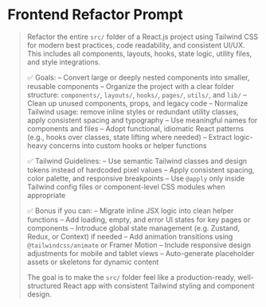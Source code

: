 # Frontend Refactor Prompt

> Refactor the entire `src/` folder of a React.js project using Tailwind CSS for modern best practices, code readability, and consistent UI/UX. This includes all components, layouts, hooks, state logic, utility files, and style integrations.
>
> ✅ Goals:
> – Convert large or deeply nested components into smaller, reusable components
> – Organize the project with a clear folder structure: `components/`, `layouts/`, `hooks/`, `pages/`, `utils/`, and `lib/`
> – Clean up unused components, props, and legacy code
> – Normalize Tailwind usage: remove inline styles or redundant utility classes, apply consistent spacing and typography
> – Use meaningful names for components and files
> – Adopt functional, idiomatic React patterns (e.g., hooks over classes, state lifting where needed)
> – Extract logic-heavy concerns into custom hooks or helper functions
>
> ✅ Tailwind Guidelines:
> – Use semantic Tailwind classes and design tokens instead of hardcoded pixel values
> – Apply consistent spacing, color palette, and responsive breakpoints
> – Use `@apply` only inside Tailwind config files or component-level CSS modules when appropriate
>
> ✅ Bonus if you can:
> – Migrate inline JSX logic into clean helper functions
> – Add loading, empty, and error UI states for key pages or components
> – Introduce global state management (e.g. Zustand, Redux, or Context) if needed
> – Add animation transitions using `@tailwindcss/animate` or Framer Motion
> – Include responsive design adjustments for mobile and tablet views
> – Auto-generate placeholder assets or skeletons for dynamic content
>
> The goal is to make the `src/` folder feel like a production-ready, well-structured React app with consistent Tailwind styling and component design.
